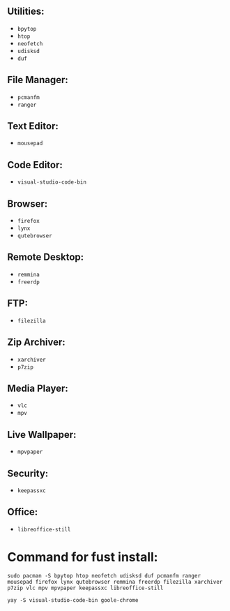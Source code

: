 ## Utilities:
- `bpytop`
- `htop`
- `neofetch`
- `udisksd`
- `duf`

## File Manager:
- `pcmanfm`
- `ranger`

## Text Editor:
- `mousepad`

## Code Editor:
- `visual-studio-code-bin`

## Browser:
- `firefox`
- `lynx`
- `qutebrowser`

## Remote Desktop:
- `remmina`
- `freerdp`

## FTP:
- `filezilla`

## Zip Archiver:
- `xarchiver`
- `p7zip`
  
## Media Player:
- `vlc`
- `mpv`

## Live Wallpaper:
- `mpvpaper`

## Security:
- `keepassxc`

## Office:
- `libreoffice-still`

# Command for fust install:
`sudo pacman -S bpytop htop neofetch udisksd duf pcmanfm ranger mousepad firefox lynx qutebrowser remmina freerdp filezilla xarchiver p7zip vlc mpv mpvpaper keepassxc libreoffice-still`

`yay -S visual-studio-code-bin goole-chrome`
